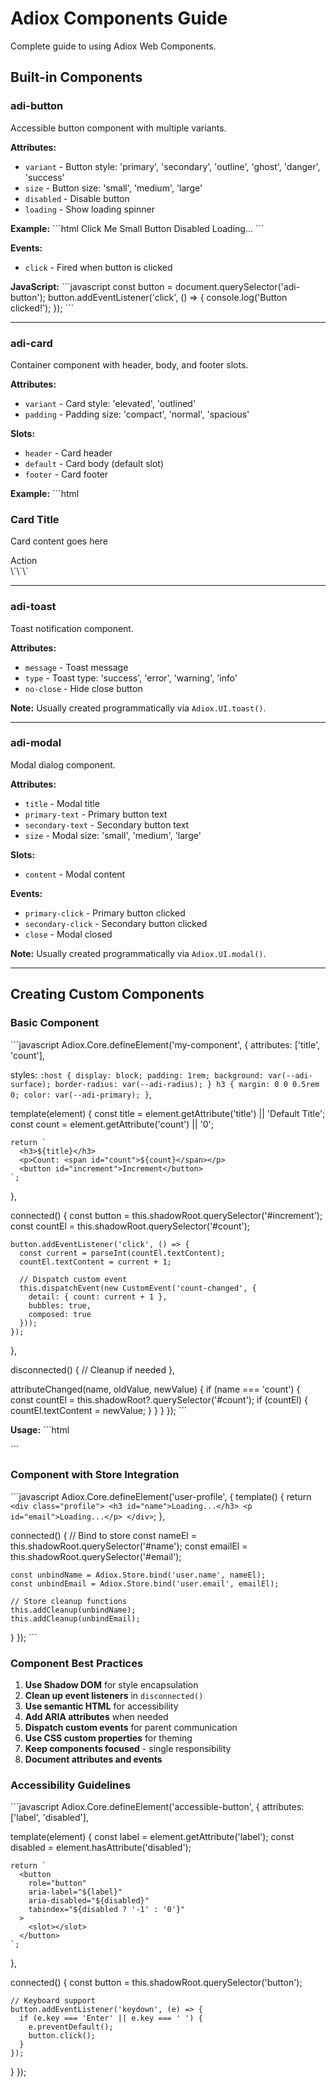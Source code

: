 # Adiox Components Guide

Complete guide to using Adiox Web Components.

## Built-in Components

### adi-button

Accessible button component with multiple variants.

**Attributes:**
- `variant` - Button style: 'primary', 'secondary', 'outline', 'ghost', 'danger', 'success'
- `size` - Button size: 'small', 'medium', 'large'
- `disabled` - Disable button
- `loading` - Show loading spinner

**Example:**
\`\`\`html
<adi-button variant="primary">Click Me</adi-button>
<adi-button variant="outline" size="small">Small Button</adi-button>
<adi-button variant="danger" disabled>Disabled</adi-button>
<adi-button variant="primary" loading>Loading...</adi-button>
\`\`\`

**Events:**
- `click` - Fired when button is clicked

**JavaScript:**
\`\`\`javascript
const button = document.querySelector('adi-button');
button.addEventListener('click', () => {
  console.log('Button clicked!');
});
\`\`\`

---

### adi-card

Container component with header, body, and footer slots.

**Attributes:**
- `variant` - Card style: 'elevated', 'outlined'
- `padding` - Padding size: 'compact', 'normal', 'spacious'

**Slots:**
- `header` - Card header
- `default` - Card body (default slot)
- `footer` - Card footer

**Example:**
\`\`\`html
<adi-card variant="elevated">
  <h3 slot="header">Card Title</h3>
  <p>Card content goes here</p>
  <div slot="footer">
    <adi-button variant="primary">Action</adi-button>
  </div>
</adi-card>
\`\`\`

---

### adi-toast

Toast notification component.

**Attributes:**
- `message` - Toast message
- `type` - Toast type: 'success', 'error', 'warning', 'info'
- `no-close` - Hide close button

**Note:** Usually created programmatically via `Adiox.UI.toast()`.

---

### adi-modal

Modal dialog component.

**Attributes:**
- `title` - Modal title
- `primary-text` - Primary button text
- `secondary-text` - Secondary button text
- `size` - Modal size: 'small', 'medium', 'large'

**Slots:**
- `content` - Modal content

**Events:**
- `primary-click` - Primary button clicked
- `secondary-click` - Secondary button clicked
- `close` - Modal closed

**Note:** Usually created programmatically via `Adiox.UI.modal()`.

---

## Creating Custom Components

### Basic Component

\`\`\`javascript
Adiox.Core.defineElement('my-component', {
  attributes: ['title', 'count'],
  
  styles: `
    :host {
      display: block;
      padding: 1rem;
      background: var(--adi-surface);
      border-radius: var(--adi-radius);
    }
    h3 {
      margin: 0 0 0.5rem 0;
      color: var(--adi-primary);
    }
  `,
  
  template(element) {
    const title = element.getAttribute('title') || 'Default Title';
    const count = element.getAttribute('count') || '0';
    
    return `
      <h3>${title}</h3>
      <p>Count: <span id="count">${count}</span></p>
      <button id="increment">Increment</button>
    `;
  },
  
  connected() {
    const button = this.shadowRoot.querySelector('#increment');
    const countEl = this.shadowRoot.querySelector('#count');
    
    button.addEventListener('click', () => {
      const current = parseInt(countEl.textContent);
      countEl.textContent = current + 1;
      
      // Dispatch custom event
      this.dispatchEvent(new CustomEvent('count-changed', {
        detail: { count: current + 1 },
        bubbles: true,
        composed: true
      }));
    });
  },
  
  disconnected() {
    // Cleanup if needed
  },
  
  attributeChanged(name, oldValue, newValue) {
    if (name === 'count') {
      const countEl = this.shadowRoot?.querySelector('#count');
      if (countEl) {
        countEl.textContent = newValue;
      }
    }
  }
});
\`\`\`

**Usage:**
\`\`\`html
<my-component title="My Counter" count="5"></my-component>

<script>
document.querySelector('my-component').addEventListener('count-changed', (e) => {
  console.log('Count changed to:', e.detail.count);
});
</script>
\`\`\`

### Component with Store Integration

\`\`\`javascript
Adiox.Core.defineElement('user-profile', {
  template() {
    return `
      <div class="profile">
        <h3 id="name">Loading...</h3>
        <p id="email">Loading...</p>
      </div>
    `;
  },
  
  connected() {
    // Bind to store
    const nameEl = this.shadowRoot.querySelector('#name');
    const emailEl = this.shadowRoot.querySelector('#email');
    
    const unbindName = Adiox.Store.bind('user.name', nameEl);
    const unbindEmail = Adiox.Store.bind('user.email', emailEl);
    
    // Store cleanup functions
    this.addCleanup(unbindName);
    this.addCleanup(unbindEmail);
  }
});
\`\`\`

### Component Best Practices

1. **Use Shadow DOM** for style encapsulation
2. **Clean up event listeners** in `disconnected()`
3. **Use semantic HTML** for accessibility
4. **Add ARIA attributes** when needed
5. **Dispatch custom events** for parent communication
6. **Use CSS custom properties** for theming
7. **Keep components focused** - single responsibility
8. **Document attributes and events**

### Accessibility Guidelines

\`\`\`javascript
Adiox.Core.defineElement('accessible-button', {
  attributes: ['label', 'disabled'],
  
  template(element) {
    const label = element.getAttribute('label');
    const disabled = element.hasAttribute('disabled');
    
    return `
      <button 
        role="button"
        aria-label="${label}"
        aria-disabled="${disabled}"
        tabindex="${disabled ? '-1' : '0'}"
      >
        <slot></slot>
      </button>
    `;
  },
  
  connected() {
    const button = this.shadowRoot.querySelector('button');
    
    // Keyboard support
    button.addEventListener('keydown', (e) => {
      if (e.key === 'Enter' || e.key === ' ') {
        e.preventDefault();
        button.click();
      }
    });
  }
});
